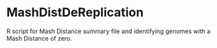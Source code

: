 # MashDistDeReplication
R script for Mash Distance summary file and identifying genomes with a Mash Distance of zero.
